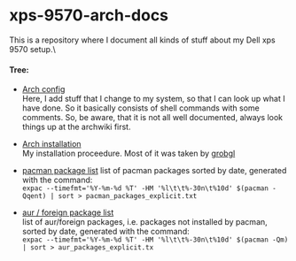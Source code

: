 # xps-9570-arch-docs

This is a repository where I document all kinds of stuff about my Dell xps 9570 setup.\
#### Tree:
 - [Arch config](https://github.com/davidschlegel/xps-9570-arch-docs/blob/master/Arch_config.txt)\
    Here, I add stuff that I change to my system, so that I can look up what I have done.
    So it basically consists of shell commands with some comments.
    So, be aware, that it is not all well documented, always look things up at the archwiki first.

 - [Arch installation](https://github.com/davidschlegel/xps-9570-arch-docs/blob/master/Arch_installation_procedure.txt) \
    My installation proceedure. Most of it was taken by [grobgl](https://github.com/grobgl/arch-linux-setup)

 - [pacman package list](https://github.com/davidschlegel/xps-9570-arch-docs/blob/master/pacman_packages_explicit.txt)
    list of pacman packages sorted by date, generated with the command:\
  `expac --timefmt='%Y-%m-%d %T' -HM '%l\t\t%-30n\t%10d' $(pacman -Qqent) | sort > pacman_packages_explicit.txt`

- [aur / foreign package list](https://github.com/davidschlegel/xps-9570-arch-docs/blob/master/aur_packages_explicit.txt)\
list of aur/foreign packages, i.e. packages not installed by pacman,  sorted by date, generated with the command: \
`expac --timefmt='%Y-%m-%d %T' -HM '%l\t\t%-30n\t%10d' $(pacman -Qm) | sort > aur_packages_explicit.tx`

